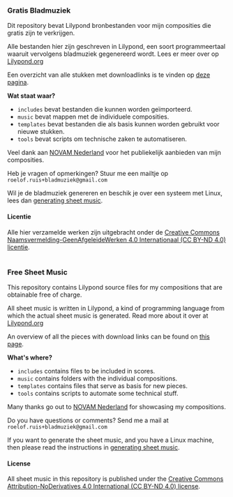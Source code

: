 ### Gratis Bladmuziek

Dit repository bevat Lilypond bronbestanden voor mijn composities die gratis zijn te verkrijgen.

Alle bestanden hier zijn geschreven in Lilypond, een soort programmeertaal waaruit vervolgens bladmuziek gegenereerd wordt. Lees er meer over op [Lilypond.org](http://lilypond.org/)

Een overzicht van alle stukken met downloadlinks is te vinden op [deze pagina](https://roelofruis.github.io/free-sheets/).

**Wat staat waar?**
- `includes` bevat bestanden die kunnen worden geïmporteerd.
- `music` bevat mappen met de individuele composities.
- `templates` bevat bestanden die als basis kunnen worden gebruikt voor nieuwe stukken.
- `tools` bevat scripts om technische zaken te automatiseren.


Veel dank aan [NOVAM Nederland](http://novam.net) voor het publiekelijk aanbieden van mijn composities.

Heb je vragen of opmerkingen? Stuur me een mailtje op `roelof.ruis+bladmuziek@gmail.com`

Wil je de bladmuziek genereren en beschik je over een systeem met Linux, lees dan [generating sheet music](generate.md).

#### Licentie
Alle hier verzamelde werken zijn uitgebracht onder de [Creative Commons Naamsvermelding-GeenAfgeleideWerken 4.0 Internationaal (CC BY-ND 4.0) licentie](https://creativecommons.org/licenses/by-nd/4.0/).


#

### Free Sheet Music

This repository contains Lilypond source files for my compositions that are obtainable free of charge.

All sheet music is written in Lilypond, a kind of programming language from which the actual sheet music is generated. Read more about it over at [Lilypond.org](http://lilypond.org/)

An overview of all the pieces with download links can be found on [this page](https://roelofruis.github.io/free-sheets/).

**What's where?**
- `includes` contains files to be included in scores.
- `music` contains folders with the individual compositions.
- `templates` contains files that serve as basis for new pieces.
- `tools` contains scripts to automate some technical stuff.


Many thanks go out to [NOVAM Nederland](http://novam.net) for showcasing my compositions.

Do you have questions or comments? Send me a mail at `roelof.ruis+bladmuziek@gmail.com`

If you want to generate the sheet music, and you have a Linux machine, then please read the instructions in [generating sheet music](generate.md).

#### License
All sheet music in this repository is published under the [Creative Commons Attribution-NoDerivatives 4.0 International (CC BY-ND 4.0) license](https://creativecommons.org/licenses/by-nd/4.0/).
